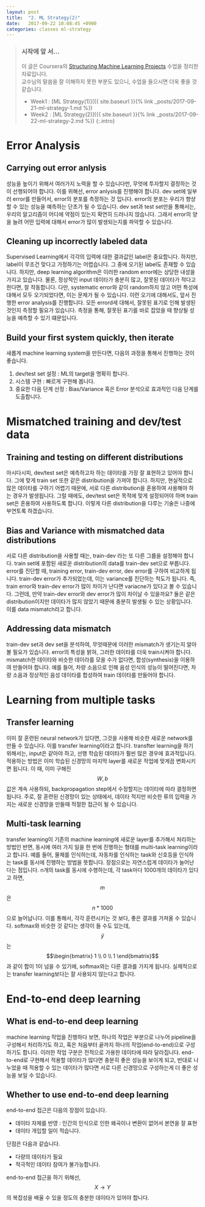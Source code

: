 ```yaml
---
layout: post
title:  "2. ML Strategy(2)"
date:   2017-09-22 10:08:45 +0900
categories: classes ml-strategy
---
```


> ### 시작에 앞 서...
> 이 글은 Coursera의 [Structuring Machine Learning Projects](https://www.coursera.org/learn/machine-lerning-projects) 수업을 정리한 자료입니다.<br/>
> 교수님의 말씀을 잘 이해하지 못한 부분도 있으니, 수업을 들으시면 더욱 좋을 것 같습니다.
>
> - Week1 : [ML Strategy(1)]({{ site.baseurl }}{% link _posts/2017-09-21-ml-strategy-1.md %})
> - Week2 : [ML Strategy(2)]({{ site.baseurl }}{% link _posts/2017-09-22-ml-strategy-2.md %})
{:.intro}

# Error Analysis

## Carrying out error anlysis

성능을 높이기 위해서 여러가지 노력을 할 수 있습니다만, 무엇에 투자할지 결정하는 것이 선행되어야 합니다. 이를 위해선, error anlysis를 진행해야 합니다. dev set에 일부러 error를 만들어서, error의 분포를 측정하는 것 입니다. error의 분포는 우리가 향샹할 수 있는 성능을 예측하는 단초가 될 수 있습니다. dev set과 test set만을 통해서는, 우리의 알고리즘이 어디에 약점이 있는지 확연히 드러나지 않습니다. 그래서 error의 양을 늘려 어떤 입력에 대해서 error가 많이 발생되는지를 파악할 수 있습니다.

## Cleaning up incorrectly labeled data

Supervised Learning에서 각각의 입력에 대한 결과값인 label은 중요합니다. 하지만, label이 무조건 맞다고 가정하기는 어렵습니다. 그 중에 오기된 label도 존재할 수 있습니다. 하지만, deep learning algorithm은 이러한 random error에는 상당한 내성을 가지고 있습니다. 물론, 정상적인 input 데이타가 충분히 많고, 잘못된 데이타가 적다고 한다면, 잘 작동합니다. 다만, systematic error와 같이 random하지 않고 어떤 특성에 대해서 모두 오기되었다면, 이는 문제가 될 수 있습니다.
이런 오기에 대해서도, 앞서 진행한 error analysis를 진행합니다. 모든 errord세 대해서, 잘못된 표기로 인해 발생된 것인지 측정할 필요가 있습니다. 측정을 통해, 잘못된 표기를 바로 잡았을 때 향상될 성능을 예측할 수 있기 떄문입니다. 

## Build your first system quickly, then iterate

새롭게 machine learning system을 만든다면, 다음의 과정을 통해서 진행하는 것이 좋습니다.

1. dev/test set 설정 : ML의 target을 명확히 합니다.
1. 시스템 구현 : 빠르게 구현해 봅니다.
1. 중요한 다음 단계 선정 : Bias/Variance 혹은 Error 분석으로 효과적인 다음 단계를 도출합니다.

# Mismatched training and dev/test data

## Training and testing on different distributions

아시다시피, dev/test set은 예측하고자 하는 데이타를 가장 잘 표현하고 있어야 합니다. 그에 맞게 train set 또한 같은 distribution을 가져야 합니다. 하지만, 현실적으로 많은 데이타를 구하기 어렵기 때문에, 서로 다른 distribution을 혼용하여 사용해야 하는 경우가 발생됩니다. 그럴 때에도, dev/test set은 목적에 맞게 설정되어야 하며 train set은 혼용하여 사용하도록 합니다. 이렇게 다른 distribution을 다루는 기술은 나중에 부연토록 하겠습니다.

## Bias and Variance with mismatched data distributions

서로 다른 distribution을 사용할 때는, train-dev 라는 또 다른 그룹을 설정해야 합니다. train set에 포함된 새로운 distribution의 data를 train-dev set으로 부릅니다. error를 진단할 때, training error, train-dev error, dev error를 구하여 비교하게 됩니다. train-dev error가 추가되었는데, 이는 variance를 진단하는 척도가 됩니다. 즉, train error와 train-dev error가 많이 차이가 난다면 variacne가 있다고 볼 수 있습니다. 그런데, 만약 train-dev error와 dev error가 많이 차이날 수 있을까요? 둘은 같은 distribution이지만 데이타가 많지 않았기 때문에 충분히 발생될 수 있는 상황입니다. 이를 data mismatch라고 합니다.

## Addressing data mismatch

train-dev set과 dev set을 분석하여, 무엇때문에 이러한 mismatch가 생기는지 알아볼 필요가 있습니다. error의 특성을 밝혀, 그러한 데이타를 더욱 train시켜야 합니다. mismatch한 데이타와 비슷한 데이라를 모을 수가 없다면, 합성(synthesis)을 이용하여 만들어야 합니다. 예를 들어, 차량 소음으로 인해 음성 인식의 성능이 떨어진다면, 차량 소음과 정상적인 음성 데이타를 합성하여 train 데이타를 만들어야 합니다.

# Learning from multiple tasks

## Transfer learning

이미 잘 훈련된 neural network가 있다면, 그것을 사용해 비슷한 새로운 network를 만들 수 있습니다. 이를 transfer learning이라고 합니다. transfter learning을 하기 위해서는, input은 같아야 하고, 선행 학습된 데이타가 훨씬 많은 경우에 효과적입니다. 적용하는 방법은 이미 학습된 신경망의 마지막 layer를 새로운 작업에 맞게끔 변화시키면 됩니다. 이 때, 이미 구해진 $$W, b$$값은 계속 사용하되, backpropagation step에서 수정할지는 데이타에 따라 결정하면 됩니다. 주로, 잘 훈련된 신경망이 있는 상태에서, 데이타 적지만 비슷한 류의 입력을 가지는 새로운 신경망을 만들때 적절한 접근이 될 수 있습니다.

## Multi-task learning

transfer learning이 기존의 machine learning에 새로운 layer를 추가해서 처리하는 방법인 반면, 동시에 여러 가지 일을 한 번에 진행하는 형태를 multi-task learning이라고 합니다. 예를 들어, 물체를 인식하는데, 자동차를 인식하는 task와 신호등을 인식하는 task를 동시에 진행하는 방법을 뜻합니다. 장점으로는 자연스럽게 데이타가 늘어난다는 점입니다. n개의 task를 동시에 수행하는데, 각 task마다 1000개의 데이타가 있다고 하면, $$m$$은 $$n * 1000$$으로 늘어납니다. 이를 통해서, 각각 훈련시키는 것 보다, 좋은 결과를 가져올 수 있습니다. softmax와 비슷한 것 같다는 생각이 들 수도 있는데, $$\hat{y}$$는 $$\begin{bmatrix} 1 \\ 0 \\ 1 \end{bmatrix}$$과 같이 합이 1이 넘을 수 있기에, softmax와는 다른 결과를 가지게 됩니다. 
실제적으로는 transfer learning보다는 잘 사용되지 않는다고 합니다.

# End-to-end deep learning

## What is end-to-end deep learning

machine learning 작업을 진행하다 보면, 하나의 작업은 부분으로 나누어 pipeline을 구성해서 처리하기도 하고, 혹은 처음부터 끝까지 하나의 작업(end-to-end)으로 구성하기도 합니다. 이러한 작업 구분은 전적으로 가용한 데이타에 따라 달라집니다. end-to-end로 구현해서 적용할 데이타가 많다면 충분히 좋은 성능을 보이게 되고, 반대로 나누었을 때 적용할 수 있는 데이타가 많다면 서로 다른 신경망으로 구성하는게 더 좋은 성능을 보일 수 있습니다.

## Whether to use end-to-end deep learning

end-to-end 접근은 다음의 장점이 있습니다.

- 데이타 자체를 반영 : 인간의 인식으로 인한 왜곡이나 변환이 없어서 본연을 잘 표현
- 데이타 개입할 일이 적습니다.

단점은 다음과 같습니다.

- 다량의 데이타가 필요
- 적극적인 데이타 참여가 불가능합니다. 

end-to-end 접근을 하기 위해선, $$X \to Y$$의 복잡성을 배울 수 있을 정도의 충분한 데이타가 있어야 합니다.
